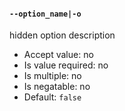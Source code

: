 #### `--option_name|-o`

hidden option description

* Accept value: no
* Is value required: no
* Is multiple: no
* Is negatable: no
* Default: `false`
